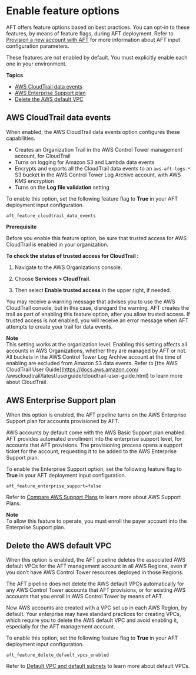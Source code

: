 # Enable feature options<a name="aft-feature-options"></a>

AFT offers feature options based on best practices\. You can opt\-in to these features, by means of feature flags, during AFT deployment\. Refer to [Provision a new account with AFT](aft-provision-account.md) for more information about AFT input configuration parameters\.

These features are not enabled by default\. You must explicitly enable each one in your environment\.

**Topics**
+ [AWS CloudTrail data events](#cloudtrail-data-event-option)
+ [AWS Enterprise Support plan](#enterprise-support-option)
+ [Delete the AWS default VPC](#delete-default-vpc-option)

## AWS CloudTrail data events<a name="cloudtrail-data-event-option"></a>

When enabled, the AWS CloudTrail data events option configures these capabilities\.
+ Creates an Organization Trail in the AWS Control Tower management account, for CloudTrail
+ Turns on logging for Amazon S3 and Lambda data events
+ Encrypts and exports all the CloudTrail data events to an `aws-aft-logs-*` S3 bucket in the AWS Control Tower Log Archive account, with AWS KMS encryption
+ Turns on the **Log file validation** setting

To enable this option, set the following feature flag to **True** in your AFT deployment input configuration\.

```
aft_feature_cloudtrail_data_events
```

**Prerequisite**

Before you enable this feature option, be sure that trusted access for AWS CloudTrail is enabled in your organization\. 

**To check the status of trusted access for CloudTrail :**

1. Navigate to the AWS Organizations console\.

1. Choose **Services > CloudTrail**\.

1. Then select **Enable trusted access** in the upper right, if needed\.

You may receive a warning message that advises you to use the AWS CloudTrail console, but in this case, disregard the warning\. AFT creates the trail as part of enabling this feature option, after you allow trusted access\. If trusted access is not enabled, you will receive an error message when AFT attempts to create your trail for data events\.

**Note**  
This setting works at the organization level\. Enabling this setting affects all accounts in AWS Organizations, whether they are managed by AFT or not\. All buckets in the AWS Control Tower Log Archive account at the time of enabling are excluded from Amazon S3 data events\. Refer to [the AWS CloudTrail User Guide](https://docs.aws.amazon.com/                 /awscloudtrail/latest/userguide/cloudtrail-user-guide.html) to learn more about CloudTrail\.

## AWS Enterprise Support plan<a name="enterprise-support-option"></a>

When this option is enabled, the AFT pipeline turns on the AWS Enterprise Support plan for accounts provisioned by AFT\.

AWS accounts by default come with the AWS Basic Support plan enabled\. AFT provides automated enrollment into the enterprise support level, for accounts that AFT provisions\. The provisioning process opens a support ticket for the account, requesting it to be added to the AWS Enterprise Support plan\.

To enable the Enterprise Support option, set the following feature flag to **True** in your AFT deployment input configuration\.

```
aft_feature_enterprise_support=false
```

Refer to [Compare AWS Support Plans](http://aws.amazon.com/aws.amazon.com/premiumsupport/plans/) to learn more about AWS Support Plans\.

**Note**  
To allow this feature to operate, you must enroll the payer account into the Enterprise Support plan\.

## Delete the AWS default VPC<a name="delete-default-vpc-option"></a>

When this option is enabled, the AFT pipeline deletes the associated AWS default VPCs for the AFT management account in all AWS Regions, even if you don’t have AWS Control Tower resources deployed in those Regions\.

The AFT pipeline does not delete the AWS default VPCs automatically for any AWS Control Tower accounts that AFT provisions, or for existing AWS accounts that you enroll in AWS Control Tower by means of AFT\.

New AWS accounts are created with a VPC set up in each AWS Region, by default\. Your enterprise may have standard practices for creating VPCs, which require you to delete the AWS default VPC and avoid enabling it, especially for the AFT management account\. 

To enable this option, set the following feature flag to **True** in your AFT deployment input configuration\.

```
aft_feature_delete_default_vpcs_enabled
```

Refer to [Default VPC and default subnets](https://docs.aws.amazon.com/vpc/latest/userguide/default-vpc.html) to learn more about default VPCs\.
